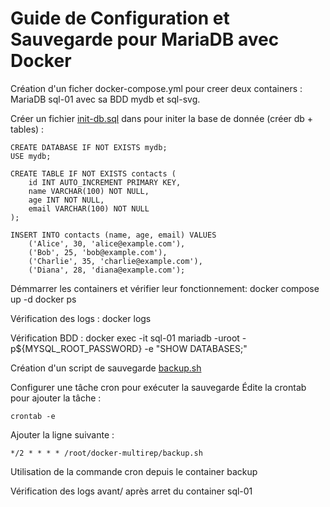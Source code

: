 # Guide de Configuration et Sauvegarde pour MariaDB avec Docker


Création d'un ficher docker-compose.yml pour creer deux containers : MariaDB sql-01 avec sa BDD mydb et sql-svg.

Créer un fichier [init-db.sql](init-db.sql) dans pour initer la base de donnée (créer db + tables) :

```
CREATE DATABASE IF NOT EXISTS mydb;
USE mydb;

CREATE TABLE IF NOT EXISTS contacts (
    id INT AUTO_INCREMENT PRIMARY KEY,
    name VARCHAR(100) NOT NULL,
    age INT NOT NULL,
    email VARCHAR(100) NOT NULL
);

INSERT INTO contacts (name, age, email) VALUES
    ('Alice', 30, 'alice@example.com'),
    ('Bob', 25, 'bob@example.com'),
    ('Charlie', 35, 'charlie@example.com'),
    ('Diana', 28, 'diana@example.com');

```
Démmarrer les containers et vérifier leur fonctionnement:
docker compose up -d
docker ps

Vérification des logs :
docker logs <nom-du-container>

Vérification BDD :
docker exec -it sql-01 mariadb -uroot -p${MYSQL_ROOT_PASSWORD} -e "SHOW DATABASES;"

Création d'un script de sauvegarde [backup.sh](backup.sh)

Configurer une tâche cron pour exécuter la sauvegarde
Édite la crontab pour ajouter la tâche :
```
crontab -e
```
Ajouter la ligne suivante :
```
*/2 * * * * /root/docker-multirep/backup.sh
```

Utilisation de la commande cron depuis le container backup

Vérification des logs avant/ après arret du container sql-01

